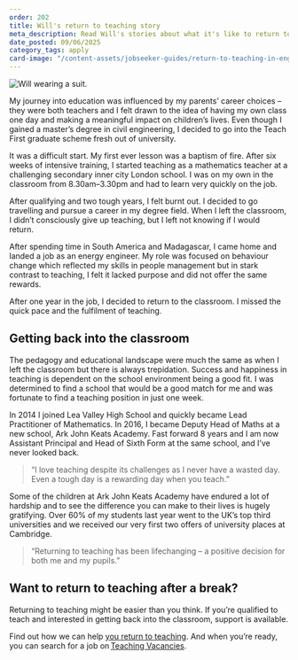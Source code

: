 ```yaml
---
order: 202
title: Will's return to teaching story
meta_description: Read Will's stories about what it's like to return to teaching
date_posted: 09/06/2025
category_tags: apply
card-image: "/content-assets/jobseeker-guides/return-to-teaching-in-england/will-picture.png"
---
```


![Will wearing a suit.](/content-assets/jobseeker-guides/return-to-teaching-in-england/will-picture.png)

My journey into education was influenced by my parents’ career choices – they were both teachers and I felt drawn to the idea of having my own class one day and making a meaningful impact on children’s lives. Even though I gained a master’s degree in civil engineering, I decided to go into the Teach First graduate scheme fresh out of university. 

It was a difficult start. My first ever lesson was a baptism of fire. After six weeks of intensive training, I started teaching as a mathematics teacher at a challenging secondary inner city London school. I was on my own in the classroom from 8.30am–3.30pm and had to learn very quickly on the job.  

After qualifying and two tough years, I felt burnt out. I decided to go travelling and pursue a career in my degree field. When I left the classroom, I didn’t consciously give up teaching, but I left not knowing if I would return.  

After spending time in South America and Madagascar, I came home and landed a job as an energy engineer. My role was focused on behaviour change which reflected my skills in people management but in stark contrast to teaching, I felt it lacked purpose and did not offer the same rewards.  

After one year in the job, I decided to return to the classroom. I missed the quick pace and the fulfilment of teaching.  

## Getting back into the classroom

The pedagogy and educational landscape were much the same as when I left the classroom but there is always trepidation. Success and happiness in teaching is dependent on the school environment being a good fit. I was determined to find a school that would be a good match for me and was fortunate to find a teaching position in just one week.  

In 2014 I joined Lea Valley High School and quickly became Lead Practitioner of Mathematics. In 2016, I became Deputy Head of Maths at a new school, Ark John Keats Academy. Fast forward 8 years and I am now Assistant Principal and Head of Sixth Form at the same school, and I’ve never looked back.  

> “I love teaching despite its challenges as I never have a wasted day. Even a tough day is a rewarding day when you teach.”

Some of the children at Ark John Keats Academy have endured a lot of hardship and to see the difference you can make to their lives is hugely gratifying. Over 60% of my students last year went to the UK’s top third universities and we received our very first two offers of university places at Cambridge.  

> “Returning to teaching has been lifechanging – a positive decision for both me and my pupils.”  

## Want to return to teaching after a break?

Returning to teaching might be easier than you think. If you’re qualified to teach and interested in getting back into the classroom, support is available.  

Find out how we can help [you return to teaching](/jobseeker-guides/return-to-teaching-in-england/return-to-teaching). And when you’re ready, you can search for a job on [Teaching Vacancies](/).